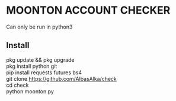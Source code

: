 # MOONTON ACCOUNT CHECKER

Can only be run in python3

## Install

pkg update && pkg upgrade<br/>
pkg install python git<br/>
pip install requests futures bs4<br/>
git clone https://github.com/AlbasAlka/check<br/>
cd check<br/>
python moonton.py<br/>
